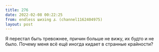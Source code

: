 ```yaml
---
title: 276
date: 2022-02-08 00:22:25
from: endless шизing ⍼ (channel1162404975)
layout: post
---
```


Я перестал быть тревожнее, причин больше не вижу, их будто и не было. Почему меня всё ещё иногда кидает в странные крайности?
